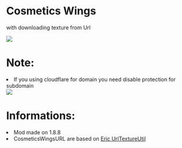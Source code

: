 
<h1>Cosmetics Wings</h1>

<p>with downloading texture from Url</p>
<img src="https://i.imgur.com/HFJB40x.png">

<h1>Note:</h1>
<li>If you using cloudflare for domain you need disable protection for subdomain</li>
<img src="https://i.imgur.com/9d9H1aR.png">

<h1>Informations:</h1>

<li>Mod made on 1.8.8</li>

<li>CosmeticsWingsURL are based on <a href="https://github.com/egold555/MCP-Snippets/tree/master/UrlTextureUtil">Eric UrlTextureUtil</a></li>

